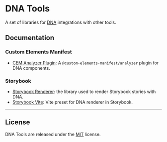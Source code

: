 # DNA Tools

A set of libraries for [DNA](https://chialab.io/p/dna) integrations with other tools.

## Documentation

### Custom Elements Manifest

* [CEM Analyzer Plugin](./packages/dna-manifest-analyzer-plugin/): A `@custom-elements-manifest/analyzer` plugin for DNA components.

### Storybook

* [Storybook Renderer](./packages/dna-storybook-renderer/): the library used to render Storybook stories with DNA.
* [Storybook Vite](./packages/dna-storybook-vite/): Vite preset for DNA renderer in Storybook.

---

## License

DNA Tools are released under the [MIT](https://github.com/chialab/dna-tools/blob/main/LICENSE) license.
